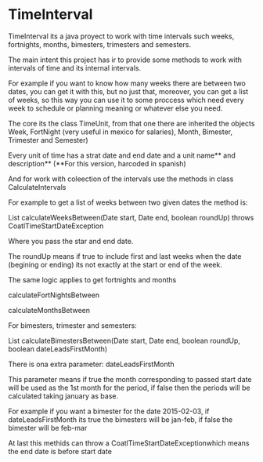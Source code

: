 # TimeInterval
TimeInterval its a java proyect to work with time intervals such weeks, fortnights, months, bimesters, trimesters and semesters.

The main intent this project has ir to provide some methods to work with intervals of time and its internal intervals.

For example if you want to know how many weeks there are between two dates, you can get it with this, but no just that, moreover, you can get a list of weeks, so this way you can use it to some proccess which need every week to schedule or planning meaning or whatever else you need.

The core its the class TimeUnit, from that one there are inherited the objects Week, FortNight (very useful in mexico for salaries), Month, Bimester, Trimester and Semester)

Every unit of time has a strat date and end date and a unit name** and description** (**For this version, harcoded in spanish)

And for work with coleection of the intervals use the methods in class CalculateIntervals

For example to get a list of weeks between two given dates the method is:

List<Week> calculateWeeksBetween(Date start, Date end, boolean roundUp) throws CoatlTimeStartDateException

Where you pass the star and end date.

The roundUp means if true to include first and last weeks when the date (begining or ending) its not exactly at the start or end of the week.

The same logic applies to get fortnights and months

calculateFortNightsBetween

calculateMonthsBetween


For bimesters, trimester and semesters:

List<Bimester> calculateBimestersBetween(Date start, Date end, boolean roundUp, boolean dateLeadsFirstMonth)

There is ona extra parameter: dateLeadsFirstMonth

This parameter means if true the month corresponding to passed start date will be used as the 1st month for the period, if false then the periods will be calculated taking january as base. 

For example if you want a bimester for the date 2015-02-03, if dateLeadsFirstMonth its true the bimesters will be jan-feb, if false the bimester will be feb-mar

At last this methids can throw a CoatlTimeStartDateExceptionwhich means the end date is before start date 

